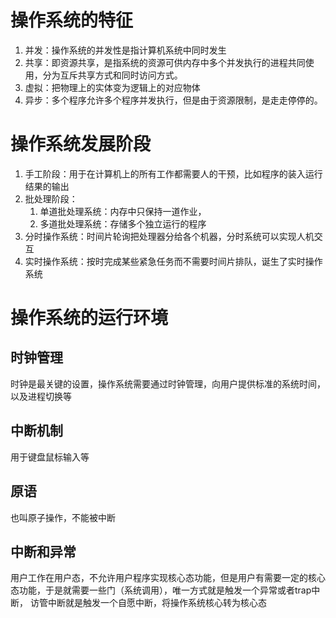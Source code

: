 # 操作系统的特征
1. 并发：操作系统的并发性是指计算机系统中同时发生
2. 共享：即资源共享，是指系统的资源可供内存中多个并发执行的进程共同使用，分为互斥共享方式和同时访问方式。
3. 虚拟：把物理上的实体变为逻辑上的对应物体
4. 异步：多个程序允许多个程序并发执行，但是由于资源限制，是走走停停的。
# 操作系统发展阶段
1. 手工阶段：用于在计算机上的所有工作都需要人的干预，比如程序的装入运行结果的输出
2. 批处理阶段：
	1. 单道批处理系统：内存中只保持一道作业，
	2. 多道批处理系统：存储多个独立运行的程序
3. 分时操作系统：时间片轮询把处理器分给各个机器，分时系统可以实现人机交互
4. 实时操作系统：按时完成某些紧急任务而不需要时间片排队，诞生了实时操作系统
# 操作系统的运行环境

## 时钟管理
时钟是最关键的设置，操作系统需要通过时钟管理，向用户提供标准的系统时间，以及进程切换等
## 中断机制
用于键盘鼠标输入等
## 原语
也叫原子操作，不能被中断
## 中断和异常
用户工作在用户态，不允许用户程序实现核心态功能，但是用户有需要一定的核心态功能，于是就需要一些门（系统调用），唯一方式就是触发一个异常或者trap中断，
访管中断就是触发一个自愿中断，将操作系统核心转为核心态